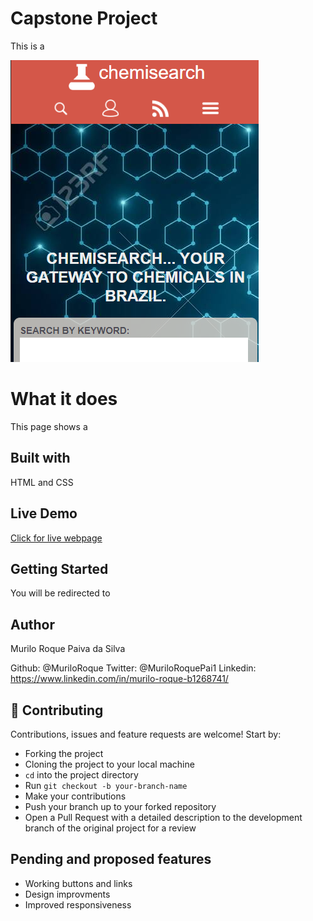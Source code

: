 # Capstone Project

This is a

![screenshot](images/screenshot.png)

# What it does

This page shows a

## Built with

HTML and CSS

## Live Demo

[Click for live webpage]()

## Getting Started

You will be redirected to

## Author

Murilo Roque Paiva da Silva

Github: @MuriloRoque
Twitter: @MuriloRoquePai1
Linkedin: https://www.linkedin.com/in/murilo-roque-b1268741/

## 🤝 Contributing

Contributions, issues and feature requests are welcome! Start by:

- Forking the project
- Cloning the project to your local machine
- `cd` into the project directory
- Run `git checkout -b your-branch-name`
- Make your contributions
- Push your branch up to your forked repository
- Open a Pull Request with a detailed description to the development branch of the original project for a review

## Pending and proposed features

- Working buttons and links
- Design improvments
- Improved responsiveness

